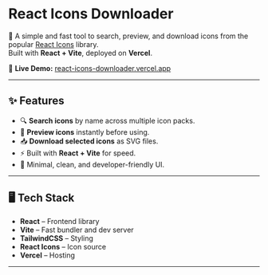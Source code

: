 # React Icons Downloader

🚀 A simple and fast tool to search, preview, and download icons from the popular [React Icons](https://react-icons.github.io/react-icons/) library.  
Built with **React + Vite**, deployed on **Vercel**.  

🔗 **Live Demo:** [react-icons-downloader.vercel.app](https://react-icons-downloader.vercel.app/)

---

## ✨ Features

- 🔍 **Search icons** by name across multiple icon packs.  
- 👀 **Preview icons** instantly before using.  
- 📥 **Download selected icons** as SVG files.  
- ⚡ Built with **React + Vite** for speed.  
- 🎨 Minimal, clean, and developer-friendly UI.  

---

## 🖥️ Tech Stack

- **React** – Frontend library  
- **Vite** – Fast bundler and dev server  
- **TailwindCSS** – Styling  
- **React Icons** – Icon source  
- **Vercel** – Hosting  

---

